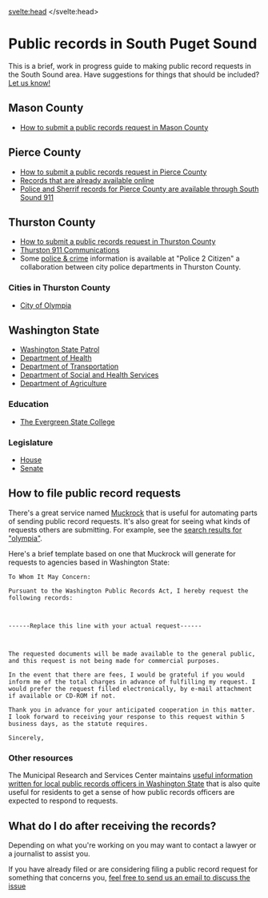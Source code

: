 <svelte:head>
	<title>Public records in South Puget Sound | The Mima Mercury</title>
    <meta name="description" content="A guide to making public record requests in the South Sound area.">
</svelte:head>

<div class="prose dark:prose-invert">

# Public records in South Puget Sound

This is a brief, work in progress guide to making public record requests in the South Sound area. Have suggestions for things that should be included? [Let us know!](/contact)

## Mason County
- [How to submit a public records request in Mason County](https://masoncountywa.gov/public-records/index.php)

## Pierce County
- [How to submit a public records request in Pierce County](https://www.piercecountywa.gov/2711/Making-a-Public-Records-Request)
- [Records that are already available online](https://www.piercecountywa.gov/5554/Records-Available-Online)
- [Police and Sherrif records for Pierce County are available through South Sound 911](https://southsound911.org/public-records-requests/)

## Thurston County
- [How to submit a public records request in Thurston County](https://www.thurstoncountywa.gov/departments/assessor/publications-and-forms/public-records-request)
- [Thurston 911 Communications](https://tcomm911.org/records-requests/)
- Some [police & crime](https://www.olympiawa.gov/services/police_department/online_records___services.php) information is available at "Police 2 Citizen" a collaboration between city police departments in Thurston County.

### Cities in Thurston County
- [City of Olympia](https://public-olympiawa.govqa.us/WEBAPP/_rs/(S(n0gbtsqnkk5zuuf2e3q1ftc5))/SupportHome.aspx?sSessionID=732217746MQWEQOIHDIYZWPIRGUXRSLQMXLPZJBH)

## Washington State
- [Washington State Patrol](https://wsp.govqa.us/WEBAPP/_rs/(S(lzygeuvihhj3pjejvcf43rgr))/SupportHome.aspx?sSessionID=)
- [Department of Health](https://doh.wa.gov/about-us/public-records)
- [Department of Transportation](https://wsdot.wa.gov/about/contacts/public-disclosure)
- [Department of Social and Health Services](https://www.dshs.wa.gov/office-of-the-secretary/how-request-public-records)
- [Department of Agriculture](https://washingtonagr.mycusthelp.com/WEBAPP/_rs/(S(l11mdcjch4xxp4fqq2zswlgn))/supporthome.aspx)

### Education
- [The Evergreen State College](https://www.evergreen.edu/offices-services/public-records)

### Legislature
  - [House](https://leg.wa.gov/House/Pages/PublicRecordsRequestInformation.aspx)
  - [Senate](https://leg.wa.gov/Senate/Pages/PublicRecordsRequestInformation.aspx)


## How to file public record requests
There's a great service named [Muckrock](https://www.muckrock.com/) that is useful for automating parts of sending public record requests. It's also great for seeing what kinds of requests others are submitting. For example, see the [search results for "olympia"](https://www.muckrock.com/foi/list/?q=olympia).

Here's a brief template based on one that Muckrock will generate for requests to agencies based in Washington State:

```text
To Whom It May Concern:

Pursuant to the Washington Public Records Act, I hereby request the following records:



------Replace this line with your actual request------



The requested documents will be made available to the general public, and this request is not being made for commercial purposes.

In the event that there are fees, I would be grateful if you would inform me of the total charges in advance of fulfilling my request. I would prefer the request filled electronically, by e-mail attachment if available or CD-ROM if not.

Thank you in advance for your anticipated cooperation in this matter. I look forward to receiving your response to this request within 5 business days, as the statute requires.

Sincerely,
```

### Other resources
The Municipal Research and Services Center maintains [useful information written for local public records officers in Washington State](https://mrsc.org/explore-topics/legal/open-government/public-records-act) that is also quite useful for residents to get a sense of how public records officers are expected to respond to requests.

## What do I do after receiving the records?

Depending on what you're working on you may want to contact a lawyer or a journalist to assist you.

If you have already filed or are considering filing a public record request for something that concerns you, [feel free to send us an email to discuss the issue](/contact)

</div>
